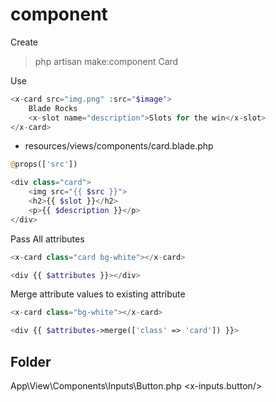 # component

Create
> php artisan make:component Card

Use

```php
<x-card src="img.png" :src="$image">
    Blade Rocks
    <x-slot name="description">Slots for the win</x-slot>
</x-card>
```

- resources/views/components/card.blade.php

```php
@props(['src'])

<div class="card">
    <img src="{{ $src }}">
    <h2>{{ $slot }}</h2>
    <p>{{ $description }}</p>
</div>
```

Pass All attributes

```php
<x-card class="card bg-white"></x-card>

<div {{ $attributes }}></div>
```

Merge attribute values to existing attribute

```php
<x-card class="bg-white"></x-card>

<div {{ $attributes->merge(['class' => 'card']) }}>
```

## Folder
App\View\Components\Inputs\Button.php
<x-inputs.button/>
